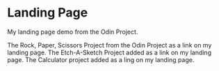 # Landing Page

My landing page demo from the Odin Project.

The Rock, Paper, Scissors Project from the Odin Project as a link on my landing page.
The Etch-A-Sketch Project added as a link on my landing page.
The Calculator project added as a ling on my landing page.
